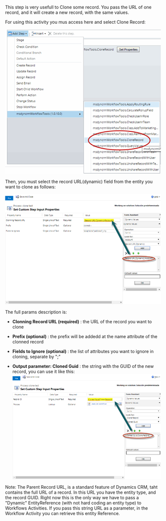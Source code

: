 This step is very usefull to Clone some record. You pass the URL of one record, and it will create a new record, with the same values.

For using this activity you mus access here and select Clone Record:

![](Clone%20Record_wfclone.gif)

Then, you must select the record URL(dynamic) field from the entity you want to clone as follows:

![](CloneRecord44_1.png)

The full params description is:
* **Clonning Record URL (required)** : the URL of the record you want to clone
* **Prefix (optional)** : the prefix will be addedd at the name attribute of the clonned record 
* **Fields to Ignore (optional)** : the list of attributes you want to ignore in cloning, separate by ";"

* **Output parameter: Cloned Guid** : the string with the GUID of the new record, you can use it like this:
![](CloneRecord44_2.png)

Note: The Parent Record URL, is a standard feature of Dynamics CRM, taht contains the full URL of a record. In this URL you have the entity type, and the record GUID. Right now this is the only way we have to pass a "Dynamic" EntityReference (with not hard coding an entity type) to Workflows Activities. If you pass this string URL as a parameter, in the Workflow Activity you can retrieve this entity Reference.
